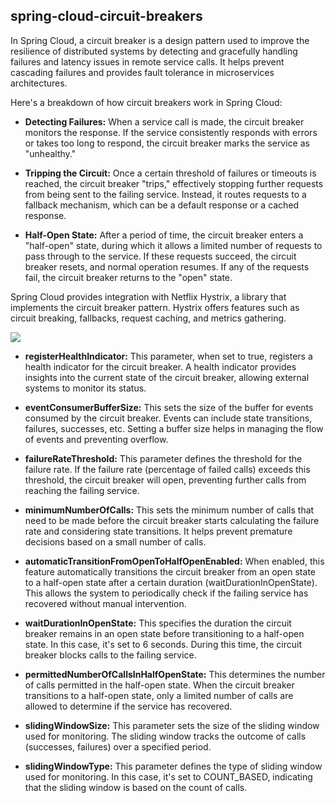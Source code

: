 ## spring-cloud-circuit-breakers

In Spring Cloud, a circuit breaker is a design pattern used to improve the resilience of distributed systems by detecting and gracefully handling failures and latency issues in remote service calls. It helps prevent cascading failures and provides fault tolerance in microservices architectures.

Here's a breakdown of how circuit breakers work in Spring Cloud:

- **Detecting Failures:** When a service call is made, the circuit breaker monitors the response. If the service consistently responds with errors or takes too long to respond, the circuit breaker marks the service as "unhealthy."

- **Tripping the Circuit:** Once a certain threshold of failures or timeouts is reached, the circuit breaker "trips," effectively stopping further requests from being sent to the failing service. Instead, it routes requests to a fallback mechanism, which can be a default response or a cached response.

- **Half-Open State:** After a period of time, the circuit breaker enters a "half-open" state, during which it allows a limited number of requests to pass through to the service. If these requests succeed, the circuit breaker resets, and normal operation resumes. If any of the requests fail, the circuit breaker returns to the "open" state.


Spring Cloud provides integration with Netflix Hystrix, a library that implements the circuit breaker pattern. Hystrix offers features such as circuit breaking, fallbacks, request caching, and metrics gathering.

![](https://gitlab.nenosystems.in/cuickdevteam/spring-cloud-case-study/-/wikis/uploads/e67bf804b653695722b2a1951e802145/circuit_breaker_v1.png)

- **registerHealthIndicator:** This parameter, when set to true, registers a health indicator for the circuit breaker. A health indicator provides insights into the current state of the circuit breaker, allowing external systems to monitor its status.
 
- **eventConsumerBufferSize:** This sets the size of the buffer for events consumed by the circuit breaker. Events can include state transitions, failures, successes, etc. Setting a buffer size helps in managing the flow of events and preventing overflow.
 
- **failureRateThreshold:** This parameter defines the threshold for the failure rate. If the failure rate (percentage of failed calls) exceeds this threshold, the circuit breaker will open, preventing further calls from reaching the failing service.
 
- **minimumNumberOfCalls:** This sets the minimum number of calls that need to be made before the circuit breaker starts calculating the failure rate and considering state transitions. It helps prevent premature decisions based on a small number of calls.
 
- **automaticTransitionFromOpenToHalfOpenEnabled:** When enabled, this feature automatically transitions the circuit breaker from an open state to a half-open state after a certain duration (waitDurationInOpenState). This allows the system to periodically check if the failing service has recovered without manual intervention.
 
- **waitDurationInOpenState:** This specifies the duration the circuit breaker remains in an open state before transitioning to a half-open state. In this case, it's set to 6 seconds. During this time, the circuit breaker blocks calls to the failing service.
 
- **permittedNumberOfCallsInHalfOpenState:** This determines the number of calls permitted in the half-open state. When the circuit breaker transitions to a half-open state, only a limited number of calls are allowed to determine if the service has recovered.
 
- **slidingWindowSize:** This parameter sets the size of the sliding window used for monitoring. The sliding window tracks the outcome of calls (successes, failures) over a specified period.
 
- **slidingWindowType:** This parameter defines the type of sliding window used for monitoring. In this case, it's set to COUNT_BASED, indicating that the sliding window is based on the count of calls.
